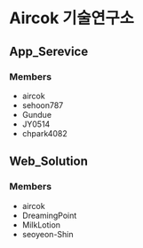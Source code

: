 # Aircok 기술연구소

## App_Serevice
### Members
- aircok
- sehoon787
- Gundue
- JY0514
- chpark4082

## Web_Solution
### Members
- aircok 
- DreamingPoint
- MilkLotion
- seoyeon-Shin
